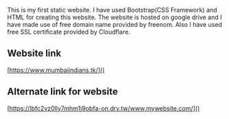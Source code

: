 This is my first static website.
I have used Bootstrap(CSS Framework) and HTML for creating this website.
The website is hosted on google drive and  I have made use of free domain name provided by freenom.
Also I have used free SSL certificate provided by Cloudflare.
## Website link 
[https://www.mumbaiindians.tk/]()
## Alternate link for website
[https://lbfc2vz0lly7mhm1j9obfa-on.drv.tw/www.mywebsite.com/]()
